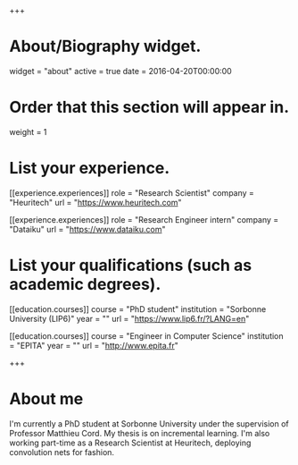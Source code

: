 +++
# About/Biography widget.
widget = "about"
active = true
date = 2016-04-20T00:00:00

# Order that this section will appear in.
weight = 1

# List your experience.
[[experience.experiences]]
  role = "Research Scientist"
  company = "Heuritech"
  url = "https://www.heuritech.com"

[[experience.experiences]]
  role = "Research Engineer intern"
  company = "Dataiku"
  url = "https://www.dataiku.com"


# List your qualifications (such as academic degrees).
[[education.courses]]
  course = "PhD student"
  institution = "Sorbonne University (LIP6)"
  year = ""
  url = "https://www.lip6.fr/?LANG=en"

[[education.courses]]
  course = "Engineer in Computer Science"
  institution = "EPITA"
  year = ""
  url = "http://www.epita.fr"

+++

# About me

I'm currently a PhD student at Sorbonne University under the supervision of
Professor Matthieu Cord. My thesis is on incremental learning. I'm also working
part-time as a Research Scientist at Heuritech, deploying convolution nets for fashion.
